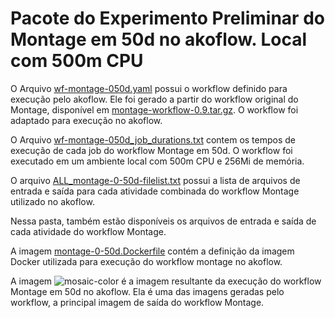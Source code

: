 # Pacote do Experimento Preliminar do Montage em 50d no akoflow. Local com 500m CPU


O Arquivo [wf-montage-050d.yaml](wf-montage-050d.yaml) possui o workflow definido para execução pelo akoflow. Ele foi gerado a partir do workflow original do Montage, disponível em [montage-workflow-0.9.tar.gz](https://montage.ipac.caltech.edu/docs/download.html). O workflow foi adaptado para execução no akoflow.

O Arquivo [wf-montage-050d_job_durations.txt](wf-montage-050d_job_durations.txt) contem os tempos de execução de cada job do workflow Montage em 50d. O workflow foi executado em um ambiente local com 500m CPU e 256Mi de memória.

O arquivo [ALL_montage-0-50d-filelist.txt](activities_file_list/ALL_montage-0-50d-filelist.txt) possui a lista de arquivos de entrada e saída para cada atividade combinada do workflow Montage utilizado no akoflow.

Nessa pasta, também estão disponíveis os arquivos de entrada e saída de cada atividade do workflow Montage.

A imagem [montage-0-50d.Dockerfile](montage-0-50d.Dockerfile) contém a definição da imagem Docker utilizada para execução do workflow montage no akoflow.

A imagem ![mosaic-color](mosaic-color.png) é a imagem resultante da execução do workflow Montage em 50d no akoflow. Ela é uma das imagens geradas pelo workflow, a principal imagem de saída do workflow Montage.



